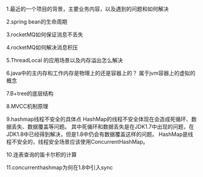 1.最近的一个项目的背景，主要业务内容，以及遇到的问题和如何解决

2.spring bean的生命周期

3.rocketMQ如何保证消息不丢失

4.rocketMQ如何解决消息积压

5.ThreadLocal 的应用场景以及内存溢出怎么解决

6.java中的主内存和工作内存是物理上的还是容器上的？
属于jvm容器上的虚拟的概念

7.B+tree的底层结构

8.MVCC机制原理

9.hashmap线程不安全的具体点
HashMap的线程不安全体现在会造成死循环、数据丢失、数据覆盖等问题。
其中死循环和数据丢失是在JDK1.7中出现的问题，在JDK1.8中已经得到解决，但是1.8中仍会有数据覆盖这样的问题。
HashMap是线程不安全的，线程安全场景应该使用ConcurrentHashMap。

10.连表查询的笛卡尔积的计算

11.concurrenthashmap为何在1.8中引入sync